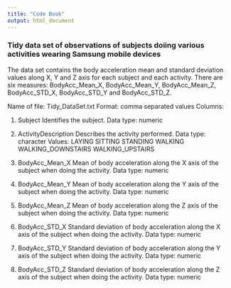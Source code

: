 ```yaml
---
title: "Code Book"
output: html_document
---
```


### Tidy data set of observations of subjects doiing various activities wearing Samsung mobile devices

The data set contains the body acceleration mean and standard deviation values along X, Y and Z axis for each subject and each activity. There are six measures: BodyAcc_Mean_X, BodyAcc_Mean_Y, BodyAcc_Mean_Z, BodyAcc_STD_X, BodyAcc_STD_Y and BodyAcc_STD_Z.

Name of file: Tidy_DataSet.txt
Format:       comma separated values
Columns:

1. Subject
Identifies the subject.
Data type:  numeric

2. ActivityDescription
Describes the activity performed.
Data type:  character
Values:
    LAYING
    SITTING
    STANDING
    WALKING
    WALKING_DOWNSTAIRS
    WALKING_UPSTAIRS

3. BodyAcc_Mean_X
Mean of body acceleration along the X axis of the subject when doing the activity.
Data type:  numeric

4. BodyAcc_Mean_Y
Mean of body acceleration along the Y axis of the subject when doing the activity.
Data type:  numeric

5. BodyAcc_Mean_Z
Mean of body acceleration along the Z axis of the subject when doing the activity.
Data type:  numeric

6. BodyAcc_STD_X
Standard deviation of body acceleration along the X axis of the subject when doing the activity.
Data type:  numeric

7. BodyAcc_STD_Y
Standard deviation of body acceleration along the Y axis of the subject when doing the activity.
Data type:  numeric

8. BodyAcc_STD_Z
Standard deviation of body acceleration along the Z axis of the subject when doing the activity.
Data type:  numeric
